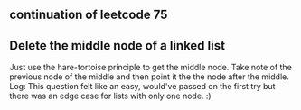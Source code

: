 ## continuation of leetcode 75
## Delete the middle node of a linked list
Just use the hare-tortoise principle to get the middle node. 
Take note of the previous node of the middle and then point it the the node after the middle.
Log: This question felt like an easy, would've passed on the first try but there was an edge case for lists with only one node. :)